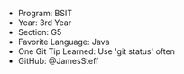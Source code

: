 - Program: BSIT
- Year: 3rd Year
- Section: G5
- Favorite Language: Java
- One Git Tip Learned: Use 'git status' often
- GitHub: @JamesSteff